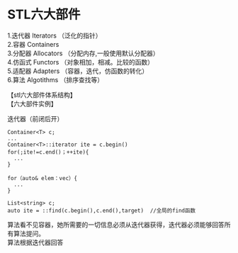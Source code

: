 # STL六大部件 #  
1.迭代器 Iterators （泛化的指针）  
2.容器 Containers     
3.分配器 Allocators （分配内存,一般使用默认分配器）  
4.仿函式 Functors （对象相加，相减。比较的函数）  
5.适配器 Adapters （容器，迭代，仿函数的转化）  
6.算法 Algotithms （排序查找等）  

【stl六大部件体系结构】  
【六大部件实例】  


迭代器（前闭后开）  

    Container<T> c;
    ...
    Container<T>::iterator ite = c.begin()
    for(;ite!=c.end()；++ite){
      ...
    }

    for（auto& elem：vec）{
      ...
    }

    List<string> c;
    auto ite = ::find(c.begin(),c.end(),target)  //全局的find函数



算法看不见容器，她所需要的一切信息必须从迭代器获得，迭代器必须能够回答所有算法提问。  
算法根据迭代器回答
